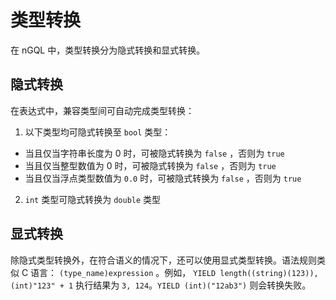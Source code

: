 # 类型转换

在 nGQL 中，类型转换分为隐式转换和显式转换。

## 隐式转换

在表达式中，兼容类型间可自动完成类型转换：

1. 以下类型均可隐式转换至 `bool` 类型：

+ 当且仅当字符串长度为 0 时，可被隐式转换为 `false` ，否则为 `true`
+ 当且仅当整型数值为 0 时，可被隐式转换为 `false` ，否则为 `true`
+ 当且仅当浮点类型数值为 `0.0` 时，可被隐式转换为 `false` ，否则为 `true`

2. `int` 类型可隐式转换为 `double` 类型

## 显式转换

除隐式类型转换外，在符合语义的情况下，还可以使用显式类型转换。语法规则类似 C 语言： `(type_name)expression` 。例如， `YIELD length((string)(123)), (int)"123" + 1` 执行结果为 `3, 124`。`YIELD (int)("12ab3")` 则会转换失败。
